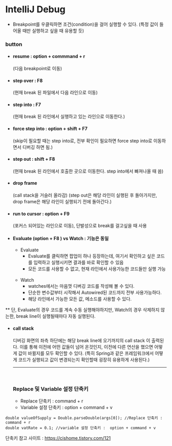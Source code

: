 # IntelliJ Debug

- Breakpoint를 우클릭하면 조건(condition)을 걸어 실행할 수 있다.
  (특정 값이 들어올 때만 실행하고 싶을 때 유용할 듯)

### button

- #### resume : option + commmand + r

  (다음 breakpoint로 이동)

- #### step over : F8

  (현재 break 된 파일에서 다음 라인으로 이동)

- #### step into : F7
  (현재 break 된 라인에서 실행하고 있는 라인으로 이동한다.)
- #### force step into : option + shift + F7

  (skip이 필요할 때는 step into로,
  전부 확인이 필요하면 force step into로 이동하면서 디버깅 하면 됨.)

- #### step out : shift + F8

  (현재 break 된 라인에서 호출한 곳으로 이동한다. step into에서 빠져나올 때 씀)

- #### drop frame

  (call stack을 거슬러 올라감)
  (step out은 해당 라인이 실행된 후 돌아가지만, drop frame은 해당 라인이 실행되기 전에 돌아간다.)

- #### run to cursor : option + F9

  (포커스 되어있는 라인으로 이동), 단발성으로 break를 걸고싶을 때 사용

- #### Evaluate (option + F8 ) vs Watch : 기능은 동일
  - Evaluate
    - Evaluate를 클릭하면 팝업이 하나 등장하는데, 여기서 확인하고 싶은 코드를 입력하고 실행시키면 결과를 바로 확인할 수 있음
    - 모든 코드를 사용할 수 없고, 현재 라인에서 사용가능한 코드들만 실행 가능
      <br/><br/>
  - Watch
    - watches에서는 마음껏 디버깅 코드를 작성해 볼 수 있다.
    - 단순한 변수값부터 시작해서 Autowired된 코드까지 전부 사용가능하다.
    - 해당 라인에서 가능한 모든 값, 메소드를 사용할 수 있다.

\*\* 단, Evaluate의 경우 코드를 계속 수동 실행해야하지만, Watch의 경우 삭제하지 않는한, break line이 실행될때마다 자동 실행된다.

- #### call stack

  디버깅 화면의 좌측 하단에는 해당 break line에 오기까지의 call stack 이 출력된다.
  이를 통해 이전에 어떤 값들이 넘어 온것인지, 이전에 다른 연산을 했으면 어떻게 값이 바뀔지를 모두 확인할 수 있다.
  (특히 Spring과 같은 프레임워크에서 어떻게 코드가 실행되고 값이 변경되는지 확인할때 굉장히 유용하게 사용된다.)

  ***

  <br/>

  ### Replace 및 Variable 설정 단축키

  - Replace 단축키 : command + r
  - Variable 설정 단축키 : option + command + v

```
double valueOfSupply = Double.parseDouble(args[0]); //Replace 단축키 : command + r
double vatRate = 0.1; //variable 설정 단축키 :  option + command + v
```

단축키 참고 사이트 : https://cishome.tistory.com/121
